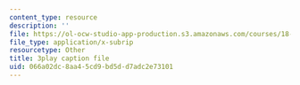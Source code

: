 ```yaml
---
content_type: resource
description: ''
file: https://ol-ocw-studio-app-production.s3.amazonaws.com/courses/18-s096-topics-in-mathematics-with-applications-in-finance-fall-2013/066a02dc8aa45cd9bd5dd7adc2e73101_nmehlS-8b3Y.vtt
file_type: application/x-subrip
resourcetype: Other
title: 3play caption file
uid: 066a02dc-8aa4-5cd9-bd5d-d7adc2e73101
---
```

